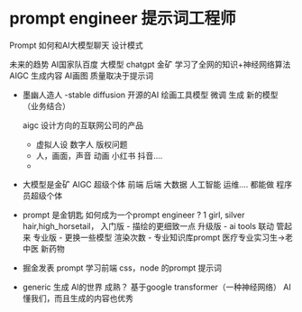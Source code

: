 # prompt engineer 提示词工程师

Prompt 如何和AI大模型聊天 设计模式

未来的趋势  AI国家队百度
大模型 chatgpt  金矿  学习了全网的知识+神经网络算法
AIGC 生成内容
AI画图 质量取决于提示词

- 墨幽人造人
  -stable diffusion 开源的AI 绘画工具模型 微调
    生成 新的模型（业务结合）

  aigc 设计方向的互联网公司的产品
  - 虚拟人设 数字人 版权问题
  - 人，画面，声音 动画
    小红书 抖音....
  - 

- 大模型是金矿 AIGC 超级个体
  前端 后端 大数据 人工智能 运维.... 都能做 程序员超级个体

- prompt 是金钥匙
    如何成为一个prompt engineer ?
    1 girl, silver hair,high_horsetail， 入门版 
      - 描绘的更细致一点 升级版
      - ai tools 联动 管起来 专业版
      - 更换一些模型 渲染次数
      - 专业知识库prompt 医疗专业实习生->老中医 新药物


- 掘金发表
  prompt 学习前端 css，node 的prompt 提示词

- generic 生成
  AI的世界
  成熟？ 基于google transformer（一种神经网络） AI 懂我们，而且生成的内容也优秀 